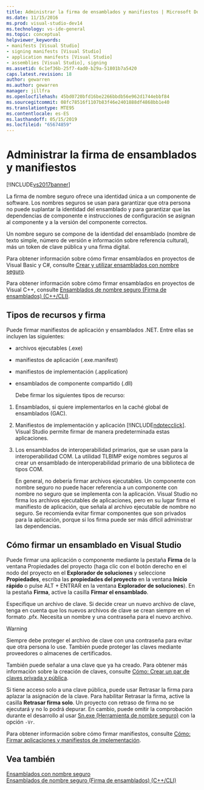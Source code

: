 ```yaml
---
title: Administrar la firma de ensamblados y manifiestos | Microsoft Docs
ms.date: 11/15/2016
ms.prod: visual-studio-dev14
ms.technology: vs-ide-general
ms.topic: conceptual
helpviewer_keywords:
- manifests [Visual Studio]
- signing manifests [Visual Studio]
- application manifests [Visual Studio]
- assemblies [Visual Studio], signing
ms.assetid: 6c1ef36b-25f7-4ad0-b29a-51801b7a5420
caps.latest.revision: 18
author: gewarren
ms.author: gewarren
manager: jillfra
ms.openlocfilehash: 45bd0720bfd16be2266bbdb56e962d1744ebbf84
ms.sourcegitcommit: 08fc78516f1107b83f46e2401888df4868bb1e40
ms.translationtype: MTE95
ms.contentlocale: es-ES
ms.lasthandoff: 05/15/2019
ms.locfileid: "65674859"
---
```

# <a name="managing-assembly-and-manifest-signing"></a>Administrar la firma de ensamblados y manifiestos
[!INCLUDE[vs2017banner](../includes/vs2017banner.md)]

La firma de nombre seguro ofrece una identidad única a un componente de software. Los nombres seguros se usan para garantizar que otra persona no puede suplantar la identidad del ensamblado y para garantizar que las dependencias de componente e instrucciones de configuración se asignan al componente y a la versión del componente correctos.  
  
 Un nombre seguro se compone de la identidad del ensamblado (nombre de texto simple, número de versión e información sobre referencia cultural), más un token de clave pública y una firma digital.  
  
 Para obtener información sobre cómo firmar ensamblados en proyectos de Visual Basic y C#, consulte [Crear y utilizar ensamblados con nombre seguro](https://msdn.microsoft.com/library/ffbf6d9e-4a88-4a8a-9645-4ce0ee1ee5f9).  
  
 Para obtener información sobre cómo firmar ensamblados en proyectos de Visual C++, consulte [Ensamblados de nombre seguro (Firma de ensamblados) (C++/CLI)](https://msdn.microsoft.com/library/c337cd3f-e5dd-4c6f-a1ad-437e85dba1cc).  
  
## <a name="asset-types-and-signing"></a>Tipos de recursos y firma  
 Puede firmar manifiestos de aplicación y ensamblados .NET. Entre ellas se incluyen las siguientes:  
  
- archivos ejecutables (.exe)  
  
- manifiestos de aplicación (.exe.manifest)  
  
- manifiestos de implementación (.application)  
  
- ensamblados de componente compartido (.dll)  
  
  Debe firmar los siguientes tipos de recurso:  
  
1. Ensamblados, si quiere implementarlos en la caché global de ensamblados (GAC).  
  
2. Manifiestos de implementación y aplicación [!INCLUDE[ndptecclick](../includes/ndptecclick-md.md)]. Visual Studio permite firmar de manera predeterminada estas aplicaciones.  
  
3. Los ensamblados de interoperabilidad primarios, que se usan para la interoperabilidad COM. La utilidad TLBIMP exige nombres seguros al crear un ensamblado de interoperabilidad primario de una biblioteca de tipos COM.  
  
   En general, no debería firmar archivos ejecutables. Un componente con nombre seguro no puede hacer referencia a un componente con nombre no seguro que se implementa con la aplicación. Visual Studio no firma los archivos ejecutables de aplicaciones, pero en su lugar firma el manifiesto de aplicación, que señala al archivo ejecutable de nombre no seguro. Se recomienda evitar firmar componentes que son privados para la aplicación, porque si los firma puede ser más difícil administrar las dependencias.  
  
## <a name="how-to-sign-an-assembly-in-visual-studio"></a>Cómo firmar un ensamblado en Visual Studio  
 Puede firmar una aplicación o componente mediante la pestaña **Firma** de la ventana Propiedades del proyecto (haga clic con el botón derecho en el nodo del proyecto en el **Explorador de soluciones** y seleccione **Propiedades**, escriba las **propiedades del proyecto** en la ventana **Inicio rápido** o pulse ALT + ENTRAR en la ventana **Explorador de soluciones**). En la pestaña **Firma**, active la casilla **Firmar el ensamblado**.  
  
 Especifique un archivo de clave. Si decide crear un nuevo archivo de clave, tenga en cuenta que los nuevos archivos de clave se crean siempre en el formato .pfx. Necesita un nombre y una contraseña para el nuevo archivo.  
  
> [!WARNING]
> Siempre debe proteger el archivo de clave con una contraseña para evitar que otra persona lo use. También puede proteger las claves mediante proveedores o almacenes de certificados.  
  
 También puede señalar a una clave que ya ha creado. Para obtener más información sobre la creación de claves, consulte [Cómo: Crear un par de claves privada y pública](https://msdn.microsoft.com/library/05026813-f3bd-4d7c-9e0b-fc588eb3d114).  
  
 Si tiene acceso solo a una clave pública, puede usar Retrasar la firma para aplazar la asignación de la clave. Para habilitar Retrasar la firma, active la casilla **Retrasar firma solo**. Un proyecto con retraso de firma no se ejecutará y no lo podrá depurar. En cambio, puede omitir la comprobación durante el desarrollo al usar [Sn.exe (Herramienta de nombre seguro)](https://msdn.microsoft.com/library/c1d2b532-1b8e-4c7a-8ac5-53b801135ec6) con la opción `-Vr`.  
  
 Para obtener información sobre cómo firmar manifiestos, consulte [Cómo: Firmar aplicaciones y manifiestos de implementación](../ide/how-to-sign-application-and-deployment-manifests.md).  
  
## <a name="see-also"></a>Vea también  
 [Ensamblados con nombre seguro](https://msdn.microsoft.com/library/d4a80263-f3e0-4d81-9b61-f0cbeae3797b)   
 [Ensamblados de nombre seguro (Firma de ensamblados) (C++/CLI)](https://msdn.microsoft.com/library/c337cd3f-e5dd-4c6f-a1ad-437e85dba1cc)
